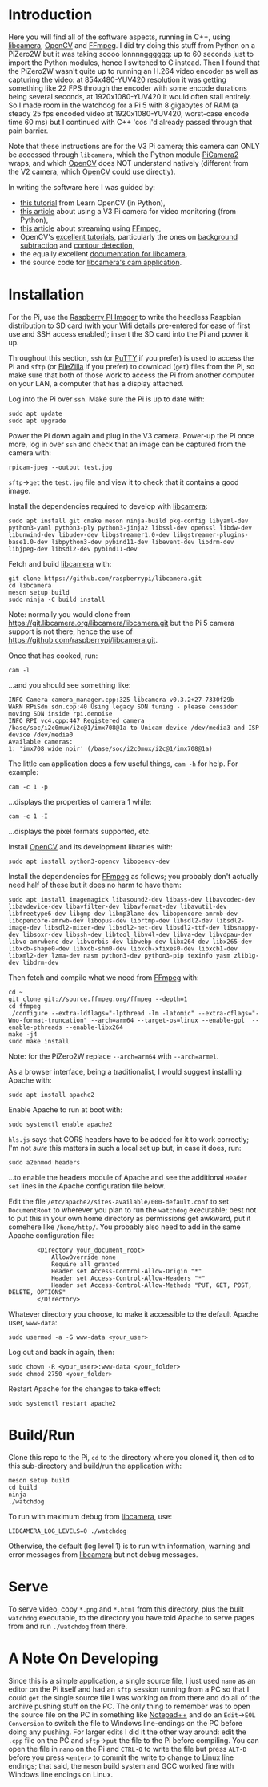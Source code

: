# Introduction
Here you will find all of the software aspects, running in C++, using [libcamera](https://libcamera.org/), [OpenCV](https://opencv.org/) and [FFmpeg](https://www.ffmpeg.org/).  I did try doing this stuff from Python on a PiZero2W but it was taking soooo lonnnngggggg: up to 60&nbsp;seconds just to import the Python modules, hence I switched to C instead.  Then I found that the PiZero2W wasn't quite up to running an H.264 video encoder as well as capturing the video: at 854x480-YUV420 resolution it was getting something like 22&nbsp;FPS through the encoder with some encode durations being several seconds, at 1920x1080-YUV420 it would often stall entirely.  So I made room in the watchdog for a Pi&nbsp;5 with 8&nbsp;gigabytes of RAM (a steady 25&nbsp;fps encoded video at 1920x1080-YUV420, worst-case encode time 60&nbsp;ms) but I continued with C++ 'cos I'd already passed through that pain barrier.

Note that these instructions are for the V3 Pi camera; this camera can ONLY be accessed through `libcamera`, which the Python module [PiCamera2](https://github.com/raspberrypi/picamera2) wraps, and which [OpenCV](https://opencv.org/) does NOT understand natively (different from the V2 camera, which [OpenCV](https://opencv.org/) could use directly).

In writing the software here I was guided by:

- [this tutorial](https://learnopencv.com/moving-object-detection-with-opencv) from Learn OpenCV (in Python),
- [this article](https://pyimagesearch.com/2019/09/02/opencv-stream-video-to-web-browser-html-page/) about using a V3 Pi camera for video monitoring (from Python),
- [this article](https://medium.com/@vladakuc/hls-video-streaming-from-opencv-and-ffmpeg-828ca80b4124) about streaming using [FFmpeg](https://www.ffmpeg.org/),
- OpenCV's [excellent tutorials](https://docs.opencv.org/4.x/d9/df8/tutorial_root.html), particularly the ones on [background subtraction](https://docs.opencv.org/4.x/d1/dc5/tutorial_background_subtraction.html) and [contour detection](https://docs.opencv.org/4.x/df/d0d/tutorial_find_contours.html),
- the equally excellent [documentation for libcamera](https://libcamera.org/guides/application-developer.html),
- the source code for [libcamera's cam application](https://git.libcamera.org/libcamera/libcamera.git/tree/src/apps/cam).

# Installation
For the Pi, use the [Raspberry PI Imager](https://www.raspberrypi.com/news/raspberry-pi-imager-imaging-utility/) to write the headless Raspbian distribution to SD card (with your Wifi details pre-entered for ease of first use and SSH access enabled); insert the SD card into the Pi and power it up.

Throughout this section, `ssh` (or [PuTTY](https://www.putty.org/) if you prefer) is used to access the Pi and `sftp` (or [FileZilla](https://filezilla-project.org/) if you prefer) to download (`get`) files from the Pi, so make sure that both of those work to access the Pi from another computer on your LAN, a computer that has a display attached.

Log into the Pi over `ssh`.  Make sure the Pi is up to date with:

```
sudo apt update
sudo apt upgrade
```

Power the Pi down again and plug in the V3 camera.  Power-up the Pi once more, log in over `ssh` and check that an image can be captured from the camera with:

```
rpicam-jpeg --output test.jpg
```

`sftp`->`get` the `test.jpg` file and view it to check that it contains a good image.

Install the dependencies required to develop with [libcamera](https://libcamera.org/):

```
sudo apt install git cmake meson ninja-build pkg-config libyaml-dev python3-yaml python3-ply python3-jinja2 libssl-dev openssl libdw-dev libunwind-dev libudev-dev libgstreamer1.0-dev libgstreamer-plugins-base1.0-dev libpython3-dev pybind11-dev libevent-dev libdrm-dev libjpeg-dev libsdl2-dev pybind11-dev
```

Fetch and build [libcamera](https://libcamera.org/) with:

```
git clone https://github.com/raspberrypi/libcamera.git
cd libcamera
meson setup build
sudo ninja -C build install
```

Note: normally you would clone from https://git.libcamera.org/libcamera/libcamera.git but the Pi 5 camera support is not there, hence the use of https://github.com/raspberrypi/libcamera.git.

Once that has cooked, run:

```
cam -l
```

...and you should see something like:

```
INFO Camera camera_manager.cpp:325 libcamera v0.3.2+27-7330f29b
WARN RPiSdn sdn.cpp:40 Using legacy SDN tuning - please consider moving SDN inside rpi.denoise
INFO RPI vc4.cpp:447 Registered camera /base/soc/i2c0mux/i2c@1/imx708@1a to Unicam device /dev/media3 and ISP device /dev/media0
Available cameras:
1: 'imx708_wide_noir' (/base/soc/i2c0mux/i2c@1/imx708@1a)
```

The little `cam` application does a few useful things, `cam -h` for help.  For example:

```
cam -c 1 -p
```

...displays the properties of camera 1 while:

```
cam -c 1 -I
```

...displays the pixel formats supported, etc.

Install [OpenCV](https://opencv.org/) and its development libraries with:

```
sudo apt install python3-opencv libopencv-dev
```

Install the dependencies for [FFmpeg](https://www.ffmpeg.org/) as follows; you probably don't actually need half of these but it does no harm to have them:

```
sudo apt install imagemagick libasound2-dev libass-dev libavcodec-dev libavdevice-dev libavfilter-dev libavformat-dev libavutil-dev libfreetype6-dev libgmp-dev libmp3lame-dev libopencore-amrnb-dev libopencore-amrwb-dev libopus-dev librtmp-dev libsdl2-dev libsdl2-image-dev libsdl2-mixer-dev libsdl2-net-dev libsdl2-ttf-dev libsnappy-dev libsoxr-dev libssh-dev libtool libv4l-dev libva-dev libvdpau-dev libvo-amrwbenc-dev libvorbis-dev libwebp-dev libx264-dev libx265-dev libxcb-shape0-dev libxcb-shm0-dev libxcb-xfixes0-dev libxcb1-dev libxml2-dev lzma-dev nasm python3-dev python3-pip texinfo yasm zlib1g-dev libdrm-dev
```

Then fetch and compile what we need from [FFmpeg](https://www.ffmpeg.org/) with:

```
cd ~
git clone git://source.ffmpeg.org/ffmpeg --depth=1
cd ffmpeg
./configure --extra-ldflags="-lpthread -lm -latomic" --extra-cflags="-Wno-format-truncation" --arch=arm64 --target-os=linux --enable-gpl  --enable-pthreads --enable-libx264
make -j4
sudo make install
```

Note: for the PiZero2W replace `--arch=arm64` with `--arch=armel`.

As a browser interface, being a traditionalist, I would suggest installing Apache with:

```
sudo apt install apache2
```

Enable Apache to run at boot with:

```
sudo systemctl enable apache2
```

`hls.js` says that CORS headers have to be added for it to work correctly; I'm not _sure_ this matters in such a local set up but, in case it does, run:

```
sudo a2enmod headers
```

...to enable the headers module of Apache and see the additional `Header set` lines in the Apache configuration file below.

Edit the file `/etc/apache2/sites-available/000-default.conf` to set `DocumentRoot` to wherever you plan to run the `watchdog` executable; best not to put this in your own home directory as permissions get awkward, put it somehere like `/home/http/`.  You probably also need to add in the same Apache configuration file:

```
        <Directory your_document_root>
            AllowOverride none
            Require all granted
            Header set Access-Control-Allow-Origin "*"
            Header set Access-Control-Allow-Headers "*"
            Header set Access-Control-Allow-Methods "PUT, GET, POST, DELETE, OPTIONS"
        </Directory>
```

Whatever directory you choose, to make it accessible to the default Apache user, `www-data`:

```
sudo usermod -a -G www-data <your_user>
```

Log out and back in again, then:

```
sudo chown -R <your_user>:www-data <your_folder>
sudo chmod 2750 <your_folder>
```

Restart Apache for the changes to take effect:

```
sudo systemctl restart apache2
```

# Build/Run
Clone this repo to the Pi, `cd` to the directory where you cloned it, then `cd` to this sub-directory and build/run the application with:

```
meson setup build
cd build
ninja
./watchdog
```

To run with maximum debug from [libcamera](https://libcamera.org/), use:

```
LIBCAMERA_LOG_LEVELS=0 ./watchdog
```

Otherwise, the default (log level 1) is to run with information, warning and error messages from [libcamera](https://libcamera.org/) but not debug messages.

# Serve
To serve video, copy `*.png` and `*.html` from this directory, plus the built `watchdog` executable, to the directory you have told Apache to serve pages from and run `./watchdog` from there.

# A Note On Developing
Since this is a simple application, a single source file, I just used `nano` as an editor on the Pi itself and had an `sftp` session running from a PC so that I could `get` the single source file I was working on from there and do all of the archive pushing stuff on the PC.  The only thing to remember was to open the source file on the PC in something like [Notepad++](https://notepad-plus-plus.org/) and do an `Edit`->`EOL Conversion` to switch the file to Windows line-endings on the PC before doing any pushing.  For larger edits I did it the other way around: edit the `.cpp` file on the PC and `sftp`->`put` the file to the Pi before compiling.  You can open the file in `nano` on the Pi and `CTRL-O` to write the file but press `ALT-D` before you press `<enter>` to commit the write to change to Linux line endings; that said, the `meson` build system and GCC worked fine with Windows line endings on Linux.